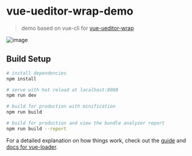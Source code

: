 # vue-ueditor-wrap-demo

> demo based on vue-cli for [vue-ueditor-wrap](https://github.com/HaoChuan9421/vue-ueditor-wrap)

![image](https://github.com/HaoChuan9421/vue-ueditor-wrap/raw/master/assets/images/demo.gif)

## Build Setup

``` bash
# install dependencies
npm install

# serve with hot reload at localhost:8080
npm run dev

# build for production with minification
npm run build

# build for production and view the bundle analyzer report
npm run build --report
```

For a detailed explanation on how things work, check out the [guide](http://vuejs-templates.github.io/webpack/) and [docs for vue-loader](http://vuejs.github.io/vue-loader).
